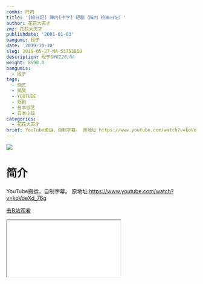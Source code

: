 ```yaml
---
combi: 阵内
title: '[絵日記] 陣内[中字] 短剧（阵内 绘画日记）'
author: 花花大天才
zmz: 花花大天才
publishdate: '2001-01-03'
bangumi: 段子
date: '2019-10-10'
slug: 2019-05-27-NA-53753850
description: 段子&#8226;NA
weight: 8990.0
bangumis:
  - 段子
tags:
  - 综艺
  - 搞笑
  - YOUTUBE
  - 短剧
  - 日本综艺
  - 日本小品
categories:
  - 花花大天才
brief: YouTube搬运，自制字幕。 原地址 https://www.youtube.com/watch?v=koVoeXd_76g
---
```

![](https://raw.githubusercontent.com/tcgriffith/owaraisite/master/static/tmpimg/e07d952e62d1059257993fc0c26ed40c5346a362.jpg.480.jpg)
# 简介  
YouTube搬运，自制字幕。
原地址 https://www.youtube.com/watch?v=koVoeXd_76g  

[去B站观看](https://www.bilibili.com/video/av53753850/)
<div class ="resp-container"><iframe class="testiframe" src="//player.bilibili.com/player.html?aid=53753850"", scrolling="no", allowfullscreen="true" > </iframe></div> 
